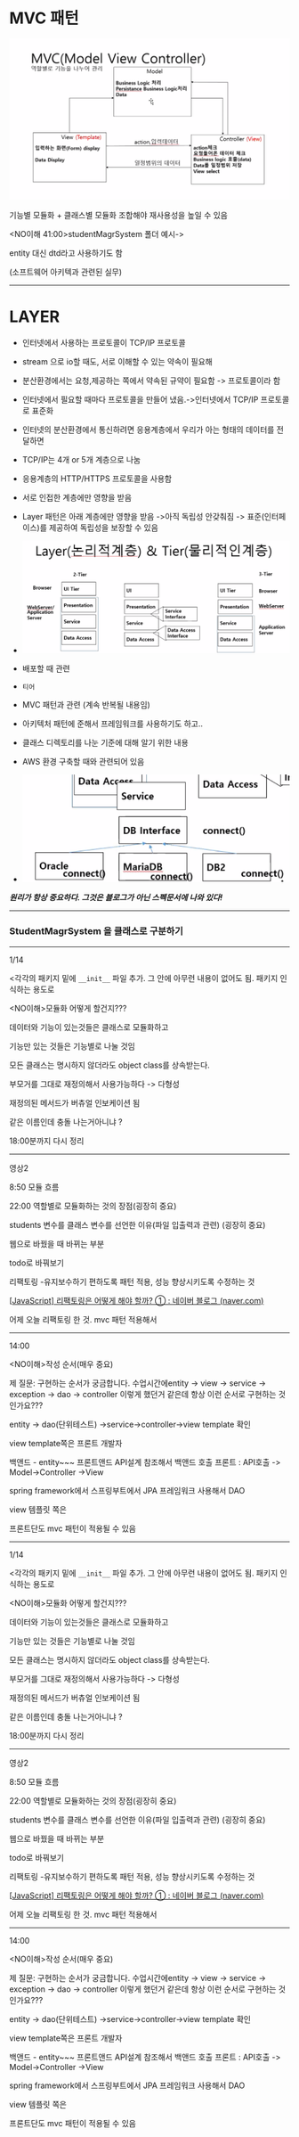 # MVC 패턴



![image-20210113155028112](images/image-20210113155028112.png)



기능별 모듈화 + 클래스별 모듈화 조합해야 재사용성을 높일 수 있음



<NO이해 41:00>studentMagrSystem 폴더 예시-> 

entity 대신 dtd라고 사용하기도 함

(소프트웨어 아키텍과 관련된 실무)



***



# LAYER



* 인터넷에서 사용하는 프로토콜이 TCP/IP 프로토콜
* stream 으로 io할 때도, 서로 이해할 수 있는 약속이 필요해
* 분산환경에서는 요청,제공하는 쪽에서 약속된 규약이 필요함 -> 프로토콜이라 함
* 인터넷에서 필요할 때마다 프로토콜을 만들어 냈음.->인터넷에서 TCP/IP 프로토콜로 표준화
* 인터넷의 분산환경에서 통신하려면 응용계층에서 우리가 아는 형태의 데이터를 전달하면
* TCP/IP는 4개 or 5개 계층으로 나눔
* 응용계층의 HTTP/HTTPS 프로토콜을 사용함
* 서로 인접한 계층에만 영향을 받음
* Layer 패턴은 아래 계층에만 영향을 받음 ->아직 독립성 안갖춰짐 -> 표준(인터페이스)를 제공하여 독립성을 보장할 수 있음
* ![image-20210113162926178](images/image-20210113162926178.png)

* 배포할 때 관련
* `티어` 
* MVC 패턴과 관련 (계속 반복될 내용임)
* 아키텍처 패턴에 준해서 프레임워크를 사용하기도 하고..
* 클래스 디렉토리를 나눈 기준에 대해 알기 위한 내용
* AWS 환경 구축할 때와 관련되어 있음
* ![image-20210113164606790](images/image-20210113164606790.png)



***원리가 항상 중요하다. 그것은 블로그가 아닌 스펙문서에 나와 있다!***





***





### StudentMagrSystem 을 클래스로 구분하기







***

1/14



<각각의 패키지 밑에 `__init__` 파일 추가. 그 안에 아무런 내용이 없어도 됨. 패키지 인식하는 용도로



<NO이해>모듈화 어떻게 할건지???

데이터와 기능이 있는것들은 클래스로 모듈화하고

기능만 있는 것들은 기능별로 나눌 것임







모든 클래스는 명시하지 않더라도 object class를  상속받는다.

부모거를 그대로 재정의해서 사용가능하다 -> 다형성

재정의된 메서드가 버츄얼 인보케이션 됨

같은 이름인데 충돌 나는거아니냐 ?







18:00분까지 다시 정리

***

영상2





8:50 모듈 흐름





22:00 역할별로 모듈화하는 것의 장점(굉장히 중요)



students 변수를 클래스 변수를 선언한 이유(파일 입출력과 관련) (굉장히 중요)

웹으로 바꿨을 때 바뀌는 부분

todo로 바꿔보기

리팩토링 -유지보수하기 편하도록 패턴 적용, 성능 향상시키도록 수정하는 것

[[JavaScript\] 리팩토링은 어떻게 해야 할까? ① : 네이버 블로그 (naver.com)](https://m.blog.naver.com/PostView.nhn?blogId=magnking&logNo=220973190294&proxyReferer=https:%2F%2Fwww.google.com%2F)







어제 오늘 리팩토링 한 것. mvc 패턴 적용해서

***

14:00

<NO이해>작성 순서(매우 중요)

제 질문: 구현하는 순서가 궁금합니다. 수업시간에entity -> view -> service -> exception -> dao -> controller 이렇게 했던거 같은데 항상 이런 순서로 구현하는 것인가요???

entity -> dao(단위테스트) ->service->controller->view template 확인

view template쪽은 프론트 개발자

백앤드 - entity~~~
프론트앤드 API설계 참조해서 백앤드 호출
프론트 : API호출 -> Model->Controller ->View





spring framework에서 스프링부트에서 JPA 프레임워크 사용해서 DAO 



view 템플릿 쪽은 

프론트단도 mvc 패턴이 적용될 수 있음





***

1/14



<각각의 패키지 밑에 `__init__` 파일 추가. 그 안에 아무런 내용이 없어도 됨. 패키지 인식하는 용도로



<NO이해>모듈화 어떻게 할건지???

데이터와 기능이 있는것들은 클래스로 모듈화하고

기능만 있는 것들은 기능별로 나눌 것임







모든 클래스는 명시하지 않더라도 object class를  상속받는다.

부모거를 그대로 재정의해서 사용가능하다 -> 다형성

재정의된 메서드가 버츄얼 인보케이션 됨

같은 이름인데 충돌 나는거아니냐 ?







18:00분까지 다시 정리

***

영상2





8:50 모듈 흐름





22:00 역할별로 모듈화하는 것의 장점(굉장히 중요)



students 변수를 클래스 변수를 선언한 이유(파일 입출력과 관련) (굉장히 중요)

웹으로 바꿨을 때 바뀌는 부분

todo로 바꿔보기

리팩토링 -유지보수하기 편하도록 패턴 적용, 성능 향상시키도록 수정하는 것

[[JavaScript\] 리팩토링은 어떻게 해야 할까? ① : 네이버 블로그 (naver.com)](https://m.blog.naver.com/PostView.nhn?blogId=magnking&logNo=220973190294&proxyReferer=https:%2F%2Fwww.google.com%2F)







어제 오늘 리팩토링 한 것. mvc 패턴 적용해서

***

14:00

<NO이해>작성 순서(매우 중요)

제 질문: 구현하는 순서가 궁금합니다. 수업시간에entity -> view -> service -> exception -> dao -> controller 이렇게 했던거 같은데 항상 이런 순서로 구현하는 것인가요???

entity -> dao(단위테스트) ->service->controller->view template 확인

view template쪽은 프론트 개발자

백앤드 - entity~~~
프론트앤드 API설계 참조해서 백앤드 호출
프론트 : API호출 -> Model->Controller ->View





spring framework에서 스프링부트에서 JPA 프레임워크 사용해서 DAO 



view 템플릿 쪽은 

프론트단도 mvc 패턴이 적용될 수 있음

